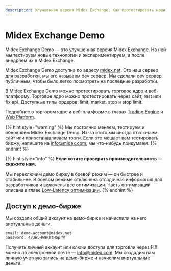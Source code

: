 ```yaml
---
description: Улучшенная версия Midex Exchange. Как протестировать наши технологии.
---
```


# Midex Exchange Demo

Midex Exchange Demo — это улучшенная версия Midex Exchange. На ней мы тестируем новые технологии и экспериментируем, а после внедряем их в Midex Exchange. 

Midex Exchange Demo доступна по адресу [midex.net](http://midex.net). Это наш сервер для разработки, мы его называем dev сервер. Мы сделали dev сервер публичным, чтобы было легко посмотреть на  последние разработки. 

В Midex Exchange Demo можно протестировать торговое ядро и веб-платформу. Торговое ядро можно протестировать через сайт, rest или fix api. Доступные типы ордеров: limit, market, stop и stop limit. 

Подробнее о торговом ядре и веб-платформе в главах [Trading Engine](../solutions/trading-engine/) и [Web Platform](../solutions/web-platform/).

{% hint style="warning" %}
Мы постоянно меняем, тестируем и обновляем Midex Exchange Demo. Из-за этого мы иногда отключаем сайт или приостанавливаем торги. Если это мешает вам тестировать биржу, напишите на [info@midex.com](mailto:info@midex.com), мы что-нибудь придумаем.
{% endhint %}

{% hint style="info" %}
**Если хотите проверить производительность — скажите нам.**  

Мы переключим демо биржу в боевой режим — он быстрее и стабильнее. В боевом режиме отключена отладочная информация для разработчиков и включены все оптимизации. Часть оптимизаций описана в главе [Low-Latency оптимизации](../solutions/trading-engine/performance-tuning.md). 
{% endhint %}

## Доступ к демо-бирже

Мы создали общий аккаунт на демо-бирже и начислили на него виртуальные деньги. 

```text
email: demo-account@midex.net 
password: 4vJW5HA9RhtHGprW
```

Получить личный аккаунт или ключи доступа для торговли через FIX можно по электронной почте — [info@midex.com](mailto:info@midex.com). Мы создадим вам личную учетную запись на демо-бирже и начислим виртуальные деньги.

